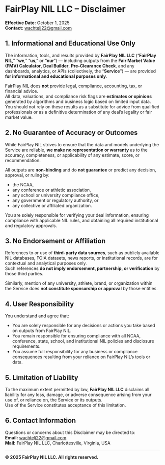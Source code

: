 # **FairPlay NIL LLC – Disclaimer**
**Effective Date:** October 1, 2025  
**Contact:** [wachtelj22@gmail.com](mailto:wachtelj22@gmail.com)

## **1. Informational and Educational Use Only**
The information, tools, and results provided by **FairPlay NIL LLC** (“**FairPlay NIL**,” “**we**,” “**us**,” or “**our**”) — including outputs from the **Fair Market Value (FMV) Calculator**, **Deal Builder**, **Pre-Clearance Check**, and any dashboards, analytics, or APIs (collectively, the “**Service**”) — are provided **for informational and educational purposes only**.  

FairPlay NIL does **not** provide legal, compliance, accounting, tax, or financial advice.  
All data, valuations, and compliance risk flags are **estimates or opinions** generated by algorithms and business logic based on limited input data.  
You should not rely on these results as a substitute for advice from qualified professionals or as a definitive determination of any deal’s legality or fair market value.

## **2. No Guarantee of Accuracy or Outcomes**
While FairPlay NIL strives to ensure that the data and models underlying the Service are reliable, **we make no representation or warranty** as to the accuracy, completeness, or applicability of any estimate, score, or recommendation.  

All outputs are **non-binding** and do **not guarantee** or predict any decision, approval, or ruling by:
- the NCAA,  
- any conference or athletic association,  
- any school or university compliance office,  
- any government or regulatory authority, or  
- any collective or affiliated organization.  

You are solely responsible for verifying your deal information, ensuring compliance with applicable NIL rules, and obtaining all required institutional and regulatory approvals.

## **3. No Endorsement or Affiliation**
References to or use of **third-party data sources**, such as publicly available NIL databases, FOIA datasets, news reports, or institutional records, are for contextual and analytical purposes only.  
Such references **do not imply endorsement, partnership, or verification** by those third parties.  

Similarly, mention of any university, athlete, brand, or organization within the Service does **not constitute sponsorship or approval** by those entities.

## **4. User Responsibility**
You understand and agree that:
- You are solely responsible for any decisions or actions you take based on outputs from FairPlay NIL.  
- You remain responsible for ensuring compliance with all NCAA, conference, state, school, and institutional NIL policies and disclosure requirements.  
- You assume full responsibility for any business or compliance consequences resulting from your reliance on FairPlay NIL’s tools or data.

## **5. Limitation of Liability**
To the maximum extent permitted by law, **FairPlay NIL LLC** disclaims all liability for any loss, damage, or adverse consequence arising from your use of, or reliance on, the Service or its outputs.  
Use of the Service constitutes acceptance of this limitation.

## **6. Contact Information**
Questions or concerns about this Disclaimer may be directed to:  
**Email:** [wachtelj22@gmail.com](mailto:wachtelj22@gmail.com)  
**Mail:** FairPlay NIL LLC, Charlottesville, Virginia, USA  

---
**© 2025 FairPlay NIL LLC. All rights reserved.**
